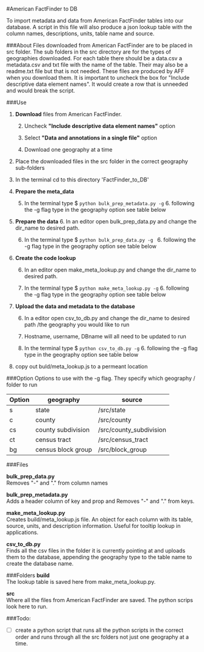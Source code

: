 #American FactFinder to DB

To import metadata and data from American FactFinder tables into our database.  A script in this file will also produce a json lookup table with the column names, descriptions, units, table name and source.

###About
Files downloaded from American FactFinder are to be placed in src folder.  The sub folders in the src directory are for the types of geographies downloaded. For each table there should be a data.csv a metadata.csv and txt file with the name of the table. Their may also be a readme.txt file but that is not needed.  These files are produced by AFF when you download them.  It is important to uncheck the box for "Include descriptive data element names".  It would create a row that is unneeded and would break the script.

###Use

1. **Download** files from American FactFinder.

	2. Uncheck  **"Include descriptive data element names"** option
	
	3. Select **"Data and annotations in a single file"** option
	
	
	3. Download one geography at a time  
	
	
2. Place the downloaded files in the src folder in the correct geography sub-folders  

3. In the terminal cd to this directory 'FactFinder_to_DB'

4. **Prepare the meta_data**
	
	5. In the terminal type $ `python bulk_prep_metadata.py -g`
		6. following the -g flag type in the geography option see table below
	 
	
	
5. **Prepare the data**
	6. In an editor open  bulk_prep_data.py and change the dir_name to desired path. 
	
	6. In the terminal type $  `python bulk_prep_data.py -g `
		6. following the -g flag type in the geography option see table below
	
5. **Create the code lookup**

	6. In an editor open  make_meta_lookup.py and change the dir_name to desired path.  
	
	6. In the terminal type $  `python make_meta_lookup.py -g`
			6. following the -g flag type in the geography option see table below

5. **Upload the data and metadata to the database**

	6. In a editor open csv_to_db.py and change the dir_name to desired path /the geography you would like to run
	
	7. Hostname, username, DBname will all need to be updated to run
	
	7. In the terminal type $ `python csv_to_db.py -g`
		6. following the -g flag type in the geography option see table below
	
8. copy out buld/meta_lookup.js to a permeant location

###Option 
Options to use with the -g flag.  They specify which geography / folder to run

| Option | geography | source |  
|---|---|---|
| s | state |/src/state |
| c | county |/src/county |
| cs | county subdivision |/src/county_subdivision |
| ct | census tract|/src/census_tract |
| bg | census block group|/src/block_group |


###Files

**bulk_prep_data.py**  
Removes "-" and "." from column names

**bulk_prep_metadata.py**  
Adds a header column of key and prop and Removes "-" and "." from keys.

**make_meta_lookup.py**  
Creates build/meta_lookup.js file.  An object for each column with its table, source, units, and description information. Useful for tooltip lookup in applications.

**csv_to_db.py**  
Finds all the csv files in the folder it is currently pointing at and uploads them to the database, appending the geography type to the table name to create the database name.

###Folders
**build**  
The lookup table is saved here from make_meta_lookup.py.

**src**  
Where all the files from American FactFinder are saved.  The python scrips look here to run.


###Todo:
- [ ] create a python script that runs all the python scripts in the correct order and runs through all the src folders not just one geography at a time.

